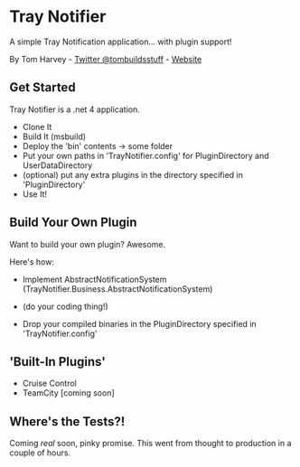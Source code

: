 Tray Notifier
=============

A simple Tray Notification application... with plugin support!

By Tom Harvey - [Twitter @tombuildsstuff](http://twitter.com/tombuildsstuff) - [Website](http://ibuildstuff.co.uk)


Get Started
-----------

Tray Notifier is a .net 4 application.

*  Clone It
*  Build It (msbuild)
*  Deploy the 'bin' contents -> some folder
*  Put your own paths in 'TrayNotifier.config' for PluginDirectory and UserDataDirectory
*  (optional) put any extra plugins in the directory specified in 'PluginDirectory'
*  Use It!


Build Your Own Plugin
---------------------

Want to build your own plugin? Awesome.

Here's how:

*  Implement AbstractNotificationSystem (TrayNotifier.Business.AbstractNotificationSystem)

*  (do your coding thing!)

*  Drop your compiled binaries in the PluginDirectory specified in 'TrayNotifier.config'


'Built-In Plugins'
-------------------
*  Cruise Control
*  TeamCity [coming soon]


Where's the Tests?!
-------------------
Coming *real* soon, pinky promise. This went from thought to production in a couple of hours.